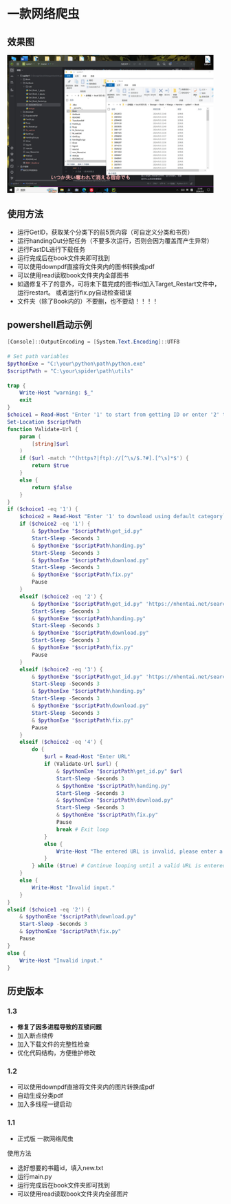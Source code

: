 # 一款网络爬虫

## 效果图
<img src="./static/example.jpg" width="480p">

## 使用方法
- 运行GetID，获取某个分类下的前5页内容（可自定义分类和书页）
- 运行handingOut分配任务（不要多次运行，否则会因为覆盖而产生异常）
- 运行FastDL进行下载任务
- 运行完成后在book文件夹即可找到
- 可以使用downpdf直接将文件夹内的图书转换成pdf
- 可以使用read读取book文件夹内全部图书
- 如遇修复不了的意外，可将未下载完成的图书id加入Target_Restart文件中，运行restart。
    或者运行fix.py自动检查错误
- 文件夹（除了Book内的）不要删，也不要动！！！！

## powershell启动示例
```powershell
[Console]::OutputEncoding = [System.Text.Encoding]::UTF8

# Set path variables
$pythonExe = "C:\your\python\path\python.exe"
$scriptPath = "C:\your\spider\path\utils"

trap {
    Write-Host "warning: $_"
    exit
}
$choice1 = Read-Host "Enter '1' to start from getting ID or enter '2' to continue from the last download progress`n"
Set-Location $scriptPath
function Validate-Url {
    param (
        [string]$url
    )
    if ($url -match '^(https?|ftp)://[^\s/$.?#].[^\s]*$') {
        return $true
    }
    else {
        return $false
    }
}
if ($choice1 -eq '1') {
    $choice2 = Read-Host "Enter '1' to download using default category`nEnter '2' to download Chinese category`nEnter '3' to download uncensored Chinese category`nEnter '4' to download using a url`n"
    if ($choice2 -eq '1') {
        & $pythonExe "$scriptPath\get_id.py"
        Start-Sleep -Seconds 3
        & $pythonExe "$scriptPath\handing.py"
        Start-Sleep -Seconds 3
        & $pythonExe "$scriptPath\download.py"
        Start-Sleep -Seconds 3
        & $pythonExe "$scriptPath\fix.py"
        Pause
    }
    elseif ($choice2 -eq '2') {
        & $pythonExe "$scriptPath\get_id.py" 'https://nhentai.net/search/?q=pages%3A%3E100+%5Bchinese%5D&page='
        Start-Sleep -Seconds 3
        & $pythonExe "$scriptPath\handing.py"
        Start-Sleep -Seconds 3
        & $pythonExe "$scriptPath\download.py"
        Start-Sleep -Seconds 3
        & $pythonExe "$scriptPath\fix.py"
        Pause
    }
    elseif ($choice2 -eq '3') {
        & $pythonExe "$scriptPath\get_id.py" 'https://nhentai.net/search/?q=pages%3A%3E60+uncensored+%5Bchinese%5D&page='
        Start-Sleep -Seconds 3
        & $pythonExe "$scriptPath\handing.py"
        Start-Sleep -Seconds 3
        & $pythonExe "$scriptPath\download.py"
        Start-Sleep -Seconds 3
        & $pythonExe "$scriptPath\fix.py"
        Pause
    }
    elseif ($choice2 -eq '4') {
        do {
            $url = Read-Host "Enter URL"
            if (Validate-Url $url) {
                & $pythonExe "$scriptPath\get_id.py" $url
                Start-Sleep -Seconds 3
                & $pythonExe "$scriptPath\handing.py"
                Start-Sleep -Seconds 3
                & $pythonExe "$scriptPath\download.py"
                Start-Sleep -Seconds 3
                & $pythonExe "$scriptPath\fix.py"
                Pause
                break # Exit loop
            }
            else {
                Write-Host "The entered URL is invalid, please enter a valid URL.`n"
            }
        } while ($true) # Continue looping until a valid URL is entered
    }
    else {
        Write-Host "Invalid input."
    }
}
elseif ($choice1 -eq '2') {
    & $pythonExe "$scriptPath\download.py"
    Start-Sleep -Seconds 3
    & $pythonExe "$scriptPath\fix.py"
    Pause
}
else {
    Write-Host "Invalid input."
}


```



## 历史版本

### 1.3
- **修复了因多进程导致的互锁问题**
- 加入断点续传
- 加入下载文件的完整性检查
- 优化代码结构，方便维护修改


### 1.2
- 可以使用downpdf直接将文件夹内的图片转换成pdf
- 自动生成分类pdf
- 加入多线程一键启动


### 1.1
- 正式版 一款网络爬虫
 
使用方法
- 选好想要的书籍id，填入new.txt
- 运行main.py
- 运行完成后在book文件夹即可找到
- 可以使用read读取book文件夹内全部图片